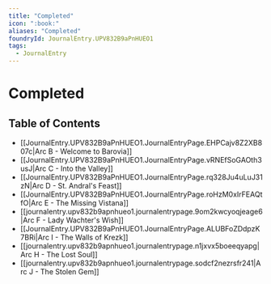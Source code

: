 ```yaml
---
title: "Completed"
icon: ":book:"
aliases: "Completed"
foundryId: JournalEntry.UPV832B9aPnHUEO1
tags:
  - JournalEntry
---
```


# Completed

## Table of Contents

- [[JournalEntry.UPV832B9aPnHUEO1.JournalEntryPage.EHPCajv8Z2XB807c|Arc B - Welcome to Barovia]]
- [[JournalEntry.UPV832B9aPnHUEO1.JournalEntryPage.vRNEfSoGAOth3usJ|Arc C - Into the Valley]]
- [[JournalEntry.UPV832B9aPnHUEO1.JournalEntryPage.rq328Ju4uLuJ31zN|Arc D - St. Andral's Feast]]
- [[JournalEntry.UPV832B9aPnHUEO1.JournalEntryPage.roHzM0xIrFEAQtfO|Arc E - The Missing Vistana]]
- [[journalentry.upv832b9apnhueo1.journalentrypage.9om2kwcyoqjeage6|Arc F - Lady Wachter's Wish]]
- [[JournalEntry.UPV832B9aPnHUEO1.JournalEntryPage.ALUBFoZDdpzK7BRi|Arc I - The Walls of Krezk]]
- [[journalentry.upv832b9apnhueo1.journalentrypage.n1jxvx5boeeqyapg|Arc H - The Lost Soul]]
- [[journalentry.upv832b9apnhueo1.journalentrypage.sodcf2nezrsfr241|Arc J - The Stolen Gem]]